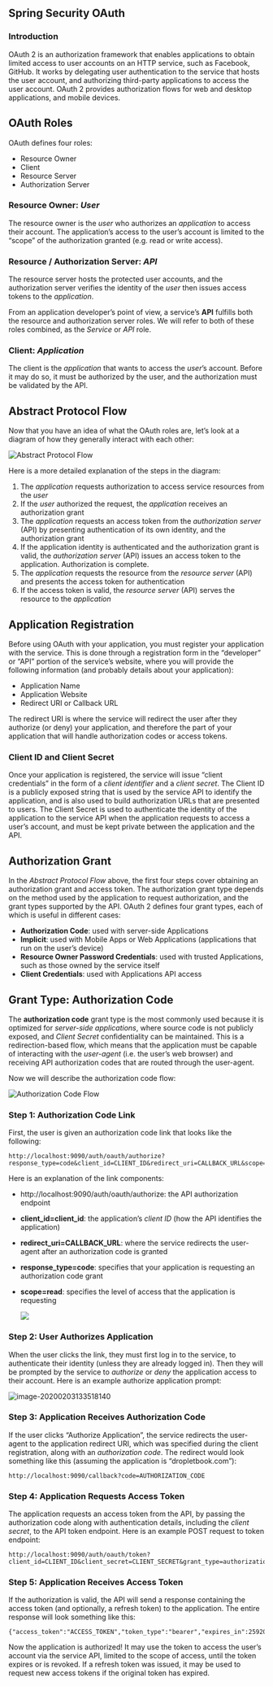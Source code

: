 ## Spring Security OAuth

### Introduction

OAuth 2 is an authorization framework that enables applications to obtain limited access to user accounts on an HTTP service, such as Facebook, GitHub. It works by delegating user authentication to the service that hosts the user account, and authorizing third-party applications to access the user account. OAuth 2 provides authorization flows for web and desktop applications, and mobile devices.

## OAuth Roles

OAuth defines four roles:

- Resource Owner
- Client
- Resource Server
- Authorization Server

### Resource Owner: *User*

The resource owner is the *user* who authorizes an *application* to access their account. The application’s access to the user’s account is limited to the “scope” of the authorization granted (e.g. read or write access).

### Resource / Authorization Server: *API*

The resource server hosts the protected user accounts, and the authorization server verifies the identity of the *user* then issues access tokens to the *application*.

From an application developer’s point of view, a service’s **API** fulfills both the resource and authorization server roles. We will refer to both of these roles combined, as the *Service* or *API* role.

### Client: *Application*

The client is the *application* that wants to access the *user*’s account. Before it may do so, it must be authorized by the user, and the authorization must be validated by the API.

## Abstract Protocol Flow

Now that you have an idea of what the OAuth roles are, let’s look at a diagram of how they generally interact with each other:

![Abstract Protocol Flow](https://assets.digitalocean.com/articles/oauth/abstract_flow.png)

Here is a more detailed explanation of the steps in the diagram:

1. The *application* requests authorization to access service resources from the *user*
2. If the *user* authorized the request, the *application* receives an authorization grant
3. The *application* requests an access token from the *authorization server* (API) by presenting authentication of its own identity, and the authorization grant
4. If the application identity is authenticated and the authorization grant is valid, the *authorization server* (API) issues an access token to the application. Authorization is complete.
5. The *application* requests the resource from the *resource server* (API) and presents the access token for authentication
6. If the access token is valid, the *resource server* (API) serves the resource to the *application*

## Application Registration

Before using OAuth with your application, you must register your application with the service. This is done through a registration form in the “developer” or “API” portion of the service’s website, where you will provide the following information (and probably details about your application):

- Application Name
- Application Website
- Redirect URI or Callback URL

The redirect URI is where the service will redirect the user after they authorize (or deny) your application, and therefore the part of your application that will handle authorization codes or access tokens.

### Client ID and Client Secret

Once your application is registered, the service will issue “client credentials” in the form of a *client identifier* and a *client secret*. The Client ID is a publicly exposed string that is used by the service API to identify the application, and is also used to build authorization URLs that are presented to users. The Client Secret is used to authenticate the identity of the application to the service API when the application requests to access a user’s account, and must be kept private between the application and the API.

## Authorization Grant

In the *Abstract Protocol Flow* above, the first four steps cover obtaining an authorization grant and access token. The authorization grant type depends on the method used by the application to request authorization, and the grant types supported by the API. OAuth 2 defines four grant types, each of which is useful in different cases:

- **Authorization Code**: used with server-side Applications
- **Implicit**: used with Mobile Apps or Web Applications (applications that run on the user’s device)
- **Resource Owner Password Credentials**: used with trusted Applications, such as those owned by the service itself
- **Client Credentials**: used with Applications API access

## Grant Type: Authorization Code

The **authorization code** grant type is the most commonly used because it is optimized for *server-side applications*, where source code is not publicly exposed, and *Client Secret* confidentiality can be maintained. This is a redirection-based flow, which means that the application must be capable of interacting with the *user-agent* (i.e. the user’s web browser) and receiving API authorization codes that are routed through the user-agent.

Now we will describe the authorization code flow:

![Authorization Code Flow](https://assets.digitalocean.com/articles/oauth/auth_code_flow.png)

### Step 1: Authorization Code Link

First, the user is given an authorization code link that looks like the following:

```
http://localhost:9090/auth/oauth/authorize?response_type=code&client_id=CLIENT_ID&redirect_uri=CALLBACK_URL&scope=read
```

Here is an explanation of the link components:

- http://localhost:9090/auth/oauth/authorize: the API authorization endpoint

- **client_id=client_id**: the application’s *client ID* (how the API identifies the application)

- **redirect_uri=CALLBACK_URL**: where the service redirects the user-agent after an authorization code is granted

- **response_type=code**: specifies that your application is requesting an authorization code grant

- **scope=read**: specifies the level of access that the application is requesting

  ![](C:\Users\Prakash-OneData\AppData\Roaming\Typora\typora-user-images\image-20200203132621436.png)

### Step 2: User Authorizes Application

When the user clicks the link, they must first log in to the service, to authenticate their identity (unless they are already logged in). Then they will be prompted by the service to *authorize* or *deny* the application access to their account. Here is an example authorize application prompt:

![image-20200203133518140](C:\Users\Prakash-OneData\AppData\Roaming\Typora\typora-user-images\image-20200203133518140.png)

### Step 3: Application Receives Authorization Code

If the user clicks “Authorize Application”, the service redirects the user-agent to the application redirect URI, which was specified during the client registration, along with an *authorization code*. The redirect would look something like this (assuming the application is “dropletbook.com”):

```
http://localhost:9090/callback?code=AUTHORIZATION_CODE
```

### Step 4: Application Requests Access Token

The application requests an access token from the API, by passing the authorization code along with authentication details, including the *client secret*, to the API token endpoint. Here is an example POST request to token endpoint:

```
http://localhost:9090/auth/oauth/token?client_id=CLIENT_ID&client_secret=CLIENT_SECRET&grant_type=authorization_code&code=AUTHORIZATION_CODE&redirect_uri=CALLBACK_URL
```

### Step 5: Application Receives Access Token

If the authorization is valid, the API will send a response containing the access token (and optionally, a refresh token) to the application. The entire response will look something like this:

```
{"access_token":"ACCESS_TOKEN","token_type":"bearer","expires_in":2592000,"refresh_token":"REFRESH_TOKEN","scope":"read"}}
```

Now the application is authorized! It may use the token to access the user’s account via the service API, limited to the scope of access, until the token expires or is revoked. If a refresh token was issued, it may be used to request new access tokens if the original token has expired.